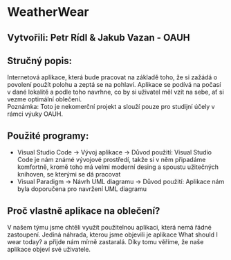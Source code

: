 # WeatherWear
## Vytvořili: Petr Rídl & Jakub Vazan - OAUH
## Stručný popis:
Internetová aplikace, která bude pracovat na základě toho, že si zažádá o povolení použít polohu a zeptá se na pohlaví. Aplikace se podívá na počasí v dané lokalitě a podle toho navrhne, co by si uživatel měl vzít na sebe, ať si vezme optimální oblečení.  
Poznámka: Toto je nekomerční projekt a slouží pouze pro studijní účely v rámci výuky OAUH.

## Použité programy:
- Visual Studio Code -> Vývoj aplikace -> Důvod použití: Visual Studio Code je nám známé vývojové prostředí, takže si v něm připadáme komfortně, kromě toho má velmi moderní desing a spoustu užitečných knihoven, se kterými se dá pracovat
- Visual Paradigm -> Návrh UML diagramu -> Důvod použití: Aplikace nám byla doporučena pro navržení UML diagramu

## Proč vlastně aplikace na oblečení?
V našem týmu jsme chtěli využít použitelnou aplikaci, která nemá řádné zastoupení. Jediná náhrada, kterou jsme objevili je aplikace What should I wear today? a přijde nám mírně 
zastaralá. Díky tomu věříme, že naše aplikace objeví své uživatele.

 

